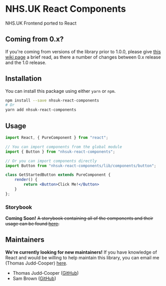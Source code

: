 # NHS.UK React Components
NHS.UK Frontend ported to React

## Coming from 0.x?

If you're coming from versions of the library prior to 1.0.0, please give [this wiki page](https://github.com/NHSDigital/nhsuk-react-components/wiki/Porting-Guide-for-0.X-to-1.0) a brief read, as there a number of changes between 0.x release and the 1.0 release.

## Installation

You can install this package using either `yarn` or `npm`.

```bash
npm install --save nhsuk-react-components
# Or
yarn add nhsuk-react-components 
```

## Usage

```jsx
import React, { PureComponent } from "react";

// You can import components from the global module
import { Button } from "nhsuk-react-components";

// Or you can import components directly
import Button from "nhsuk-react-components/lib/components/button";

class GetStartedButton extends PureComponent {
    render() {
        return <Button>Click Me!</Button>
    }
};
```

### Storybook

**Coming Soon!**
~~A storybook containing all of the components and their usage can be found [here](https://nhsdigital.github.io/nhsuk-react-components).~~

## Maintainers

**We're currently looking for new maintainers!** If you have knowledge of React and would be willing to help maintain this library, you can email me (Thomas Judd-Cooper) [here](mailto:thomas.judd-cooper1@nhs.net).

- Thomas Judd-Cooper    ([GitHub](https://github.com/tomdango))
- Sam Brown             ([GitHub](https://github.com/samueldavidbrown))
